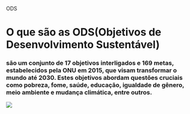 <p>ODS</p>
<h1>O que são as ODS(Objetivos de Desenvolvimento Sustentável)</h1>
<h3> são um conjunto de 17 objetivos interligados e 169 metas, estabelecidos pela ONU em 2015, que visam transformar o mundo até 2030. Estes objetivos abordam questões cruciais como pobreza, fome, saúde, educação, igualdade de gênero, meio ambiente e mudança climática, entre outros. </h3>
<img src="https://www.crea-rj.org.br/wp-content/uploads/17-ODS-da-ONU.jpeg">
